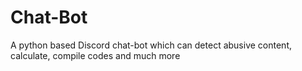 # Chat-Bot
A python based Discord chat-bot which can detect abusive content, calculate, compile codes and much more
